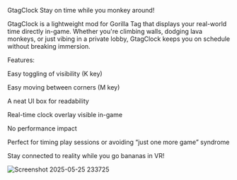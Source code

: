 GtagClock
Stay on time while you monkey around!

GtagClock is a lightweight mod for Gorilla Tag that displays your real-world time directly in-game. Whether you're climbing walls, dodging lava monkeys, or just vibing in a private lobby, GtagClock keeps you on schedule without breaking immersion.

Features:

Easy toggling of visibility (K key)

Easy moving between corners (M key)

A neat UI box for readability

Real-time clock overlay visible in-game

No performance impact

Perfect for timing play sessions or avoiding “just one more game” syndrome

Stay connected to reality while you go bananas in VR!

![Screenshot 2025-05-25 233725](https://github.com/user-attachments/assets/a194bd8b-2823-4f26-90d7-429b181cfd0b)

